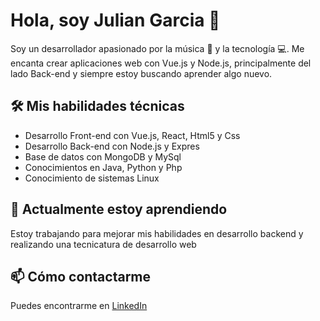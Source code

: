 # Hola, soy Julian Garcia 👋

Soy un desarrollador apasionado por la música 🎵 y la tecnología 💻. Me encanta crear aplicaciones web con Vue.js y Node.js, principalmente del lado Back-end y siempre estoy buscando aprender algo nuevo.

## 🛠️ Mis habilidades técnicas

- Desarrollo Front-end con Vue.js, React, Html5 y Css
- Desarrollo Back-end con Node.js y Expres
- Base de datos con MongoDB y MySql
- Conocimientos en Java, Python y Php
- Conocimiento de sistemas Linux

## 🌱 Actualmente estoy aprendiendo

Estoy trabajando para mejorar mis habilidades en desarrollo backend y realizando una tecnicatura de desarrollo web

## 📫 Cómo contactarme

Puedes encontrarme en [LinkedIn](https://www.linkedin.com/in/julian-garcia/)


